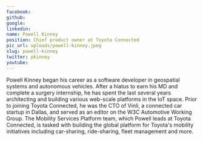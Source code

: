 ```yaml
---
facebook: 
github: 
google: 
linkedin: 
name: Powell Kinney
position: Chief product owner at Toyota Connected
pic_url: uploads/powell-kinney.jpeg
slug: powell-kinney
twitter: pkinney
youtube: 
---
```

<p>Powell Kinney began his career as a software developer in geospatial systems and autonomous vehicles. After a hiatus to earn his MD and complete a surgery internship, he has spent the last several years architecting and building various web-scale platforms in the IoT space. Prior to joining Toyota Connected, he was the CTO of Vinli, a connected car startup in Dallas, and served as an editor on the W3C Automotive Working Group. The Mobility Services Platform team, which Powell leads at Toyota Connected, is tasked with building the global platform for Toyota&#39;s mobility initiatives including car-sharing, ride-sharing, fleet management and more.</p>

<p>&nbsp;</p>
